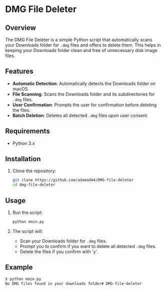 # DMG File Deleter

## Overview
The DMG File Deleter is a simple Python script that automatically scans your Downloads folder for `.dmg` files and offers to delete them. This helps in keeping your Downloads folder clean and free of unnecessary disk image files.

## Features
- **Automatic Detection**: Automatically detects the Downloads folder on macOS.
- **File Scanning**: Scans the Downloads folder and its subdirectories for `.dmg` files.
- **User Confirmation**: Prompts the user for confirmation before deleting the files.
- **Batch Deletion**: Deletes all detected `.dmg` files upon user consent.

## Requirements
- Python 3.x

## Installation
1. Clone the repository:
    ```sh
    git clone https://github.com/adamad44/DMG-file-deleter
    cd dmg-file-deleter
    ```

## Usage
1. Run the script:
    ```sh
    python main.py
    ```

2. The script will:
    - Scan your Downloads folder for `.dmg` files.
    - Prompt you to confirm if you want to delete all detected `.dmg` files.
    - Delete the files if you confirm with 'y'.

## Example
```sh
$ python main.py
No DMG files found in your downloads folder# DMG-file-deleter
